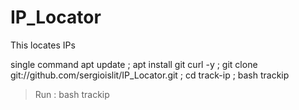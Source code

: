 # IP_Locator
This locates IPs 


single command
apt update ; apt install git curl -y ; git clone git://github.com/sergioislit/IP_Locator.git ; cd track-ip ; bash trackip






> Run : bash trackip 
